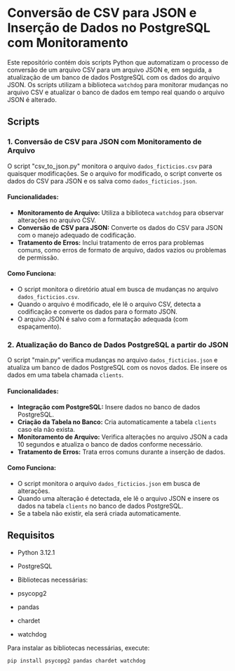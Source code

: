 # Conversão de CSV para JSON e Inserção de Dados no PostgreSQL com Monitoramento

Este repositório contém dois scripts Python que automatizam o processo de conversão de um arquivo CSV para um arquivo JSON e, em seguida, a atualização de um banco de dados PostgreSQL com os dados do arquivo JSON. Os scripts utilizam a biblioteca `watchdog` para monitorar mudanças no arquivo CSV e atualizar o banco de dados em tempo real quando o arquivo JSON é alterado.

## Scripts

### 1. Conversão de CSV para JSON com Monitoramento de Arquivo
O script "csv_to_json.py" monitora o arquivo `dados_ficticios.csv` para quaisquer modificações. Se o arquivo for modificado, o script converte os dados do CSV para JSON e os salva como `dados_ficticios.json`.

#### Funcionalidades:
- **Monitoramento de Arquivo:** Utiliza a biblioteca `watchdog` para observar alterações no arquivo CSV.
- **Conversão de CSV para JSON:** Converte os dados do CSV para JSON com o manejo adequado de codificação.
- **Tratamento de Erros:** Inclui tratamento de erros para problemas comuns, como erros de formato de arquivo, dados vazios ou problemas de permissão.

#### Como Funciona:
- O script monitora o diretório atual em busca de mudanças no arquivo `dados_ficticios.csv`.
- Quando o arquivo é modificado, ele lê o arquivo CSV, detecta a codificação e converte os dados para o formato JSON.
- O arquivo JSON é salvo com a formatação adequada (com espaçamento).

### 2. Atualização do Banco de Dados PostgreSQL a partir do JSON
O script "main.py" verifica mudanças no arquivo `dados_ficticios.json` e atualiza um banco de dados PostgreSQL com os novos dados. Ele insere os dados em uma tabela chamada `clients`.

#### Funcionalidades:
- **Integração com PostgreSQL:** Insere dados no banco de dados PostgreSQL.
- **Criação da Tabela no Banco:** Cria automaticamente a tabela `clients` caso ela não exista.
- **Monitoramento de Arquivo:** Verifica alterações no arquivo JSON a cada 10 segundos e atualiza o banco de dados conforme necessário.
- **Tratamento de Erros:** Trata erros comuns durante a inserção de dados.

#### Como Funciona:
- O script monitora o arquivo `dados_ficticios.json` em busca de alterações.
- Quando uma alteração é detectada, ele lê o arquivo JSON e insere os dados na tabela `clients` no banco de dados PostgreSQL.
- Se a tabela não existir, ela será criada automaticamente.

## Requisitos

- Python 3.12.1
- PostgreSQL
- Bibliotecas necessárias: 

 - psycopg2 
 - pandas
 - chardet 
 - watchdog

Para instalar as bibliotecas necessárias, execute:
```bash
pip install psycopg2 pandas chardet watchdog
